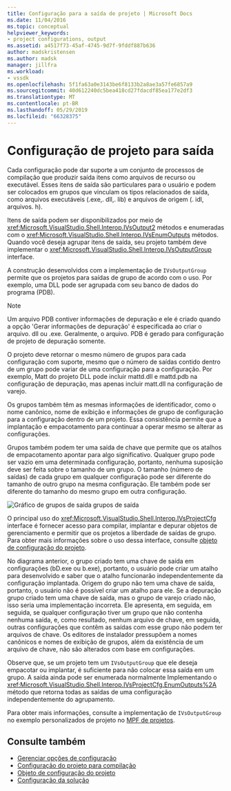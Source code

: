 ```yaml
---
title: Configuração para a saída de projeto | Microsoft Docs
ms.date: 11/04/2016
ms.topic: conceptual
helpviewer_keywords:
- project configurations, output
ms.assetid: a4517f73-45af-4745-9d7f-9fddf887b636
author: madskristensen
ms.author: madsk
manager: jillfra
ms.workload:
- vssdk
ms.openlocfilehash: 5f1fa63a0e3143be6f8133b2a8ae3a57fe6857a9
ms.sourcegitcommit: 40d612240dc5bea418cd27fdacdf85ea177e2df3
ms.translationtype: MT
ms.contentlocale: pt-BR
ms.lasthandoff: 05/29/2019
ms.locfileid: "66328375"
---
```

# <a name="project-configuration-for-output"></a>Configuração de projeto para saída
Cada configuração pode dar suporte a um conjunto de processos de compilação que produzir saída itens como arquivos de recurso ou executável. Esses itens de saída são particulares para o usuário e podem ser colocados em grupos que vinculam os tipos relacionados de saída, como arquivos executáveis (.exe,. dll,. lib) e arquivos de origem (. idl, arquivos. h).

 Itens de saída podem ser disponibilizados por meio de <xref:Microsoft.VisualStudio.Shell.Interop.IVsOutput2> métodos e enumeradas com o <xref:Microsoft.VisualStudio.Shell.Interop.IVsEnumOutputs> métodos. Quando você deseja agrupar itens de saída, seu projeto também deve implementar o <xref:Microsoft.VisualStudio.Shell.Interop.IVsOutputGroup> interface.

 A construção desenvolvidos com a implementação de `IVsOutputGroup` permite que os projetos para saídas de grupo de acordo com o uso. Por exemplo, uma DLL pode ser agrupada com seu banco de dados do programa (PDB).

> [!NOTE]
> Um arquivo PDB contiver informações de depuração e ele é criado quando a opção 'Gerar informações de depuração' é especificada ao criar o arquivo. dll ou .exe. Geralmente, o arquivo. PDB é gerado para configuração de projeto de depuração somente.

 O projeto deve retornar o mesmo número de grupos para cada configuração com suporte, mesmo que o número de saídas contido dentro de um grupo pode variar de uma configuração para a configuração. Por exemplo, Matt do projeto DLL pode incluir mattd.dll e mattd.pdb na configuração de depuração, mas apenas incluir matt.dll na configuração de varejo.

 Os grupos também têm as mesmas informações de identificador, como o nome canônico, nome de exibição e informações de grupo de configuração para a configuração dentro de um projeto. Essa consistência permite que a implantação e empacotamento para continuar a operar mesmo se alterar as configurações.

 Grupos também podem ter uma saída de chave que permite que os atalhos de empacotamento apontar para algo significativo. Qualquer grupo pode ser vazio em uma determinada configuração, portanto, nenhuma suposição deve ser feita sobre o tamanho de um grupo. O tamanho (número de saídas) de cada grupo em qualquer configuração pode ser diferente do tamanho de outro grupo na mesma configuração. Ele também pode ser diferente do tamanho do mesmo grupo em outra configuração.

 ![Gráfico de grupos de saída](../../extensibility/internals/media/vsoutputgroups.gif "vsOutputGroups") grupos de saída

 O principal uso do <xref:Microsoft.VisualStudio.Shell.Interop.IVsProjectCfg> interface é fornecer acesso para compilar, implantar e depurar objetos de gerenciamento e permitir que os projetos a liberdade de saídas de grupo. Para obter mais informações sobre o uso dessa interface, consulte [objeto de configuração do projeto](../../extensibility/internals/project-configuration-object.md).

 No diagrama anterior, o grupo criado tem uma chave de saída em configurações (bD.exe ou b.exe), portanto, o usuário pode criar um atalho para desenvolvido e saber que o atalho funcionarão independentemente da configuração implantada. Origem do grupo não tem uma chave de saída, portanto, o usuário não é possível criar um atalho para ele. Se a depuração grupo criado tem uma chave de saída, mas o grupo de varejo criado não, isso seria uma implementação incorreta. Ele apresenta, em seguida, em seguida, se qualquer configuração tiver um grupo que não contenha nenhuma saída, e, como resultado, nenhum arquivo de chave, em seguida, outras configurações que contêm as saídas com esse grupo não podem ter arquivos de chave. Os editores de instalador pressupõem a nomes canônicos e nomes de exibição de grupos, além da existência de um arquivo de chave, não são alterados com base em configurações.

 Observe que, se um projeto tem um `IVsOutputGroup` que ele deseja empacotar ou implantar, é suficiente para não colocar essa saída em um grupo. A saída ainda pode ser enumerada normalmente Implementando o <xref:Microsoft.VisualStudio.Shell.Interop.IVsProjectCfg.EnumOutputs%2A> método que retorna todas as saídas de uma configuração independentemente do agrupamento.

 Para obter mais informações, consulte a implementação de `IVsOutputGroup` no exemplo personalizados de projeto no [MPF de projetos](https://github.com/tunnelvisionlabs/MPFProj10).

## <a name="see-also"></a>Consulte também
- [Gerenciar opções de configuração](../../extensibility/internals/managing-configuration-options.md)
- [Configuração do projeto para compilação](../../extensibility/internals/project-configuration-for-building.md)
- [Objeto de configuração do projeto](../../extensibility/internals/project-configuration-object.md)
- [Configuração da solução](../../extensibility/internals/solution-configuration.md)